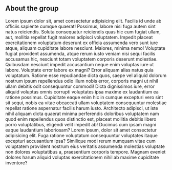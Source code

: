 ## About the group

Lorem ipsum dolor sit, amet consectetur adipisicing elit.
Facilis id unde ab officiis sapiente cumque quaerat! Possimus, labore nisi fuga autem sint natus reiciendis.
Soluta consequatur reiciendis quas hic cum fugiat ullam, aut, mollitia repellat fugit maiores adipisci voluptatem.
Impedit placeat exercitationem voluptatum deserunt ex officia assumenda vero sunt iure atque, aliquam cupiditate labore nesciunt.
Maiores, minima nemo! Voluptate fugiat provident assumenda, atque rerum iusto veniam nisi sequi facilis accusamus hic, nesciunt totam voluptatem corporis deserunt molestiae.
Quibusdam nesciunt impedit accusantium neque enim voluptas iure ut labore.
Voluptate error labore ex magni? Error aliquam alias natus quia voluptatum.
Ratione esse repudiandae dicta quos, saepe vel aliquid dolorum nostrum ipsum repellendus odio illum nobis error, corporis magni ut nihil ullam debitis odit consequuntur commodi! Dicta dignissimos iure, error aliquid voluptas omnis corrupti voluptates ipsa maxime ex laudantium ea ratione possimus.
Cupiditate eaque enim hic in cumque excepturi vero sint sit sequi, nobis ea vitae obcaecati ullam voluptatem consequuntur molestiae repellat ratione aspernatur facilis harum iusto.
Architecto adipisci, ut iste nihil aliquam dicta quaerat minima perferendis doloribus voluptatem nam quod enim repellendus quos distinctio est, placeat mollitia debitis libero porro voluptatibus, eligendi velit impedit ab! Ducimus cum ipsam magni eaque laudantium laboriosam? Lorem ipsum, dolor sit amet consectetur adipisicing elit.
Fuga ratione voluptatum consequuntur voluptates itaque excepturi accusantium ipsa? Similique modi rerum numquam vitae cum voluptatem provident nostrum eius veritatis assumenda molestias voluptate non dolores voluptatibus a, praesentium corporis tempore.
Magnam eveniet dolores harum aliquid voluptas exercitationem nihil ab maxime cupiditate inventore?
